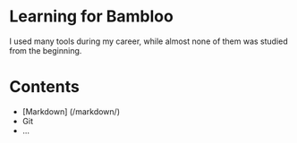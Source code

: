 # Learning for Bambloo
I used many tools during my career, while almost none of them was studied from the beginning.
# Contents
* [Markdown] (/markdown/)
* Git
* ...
